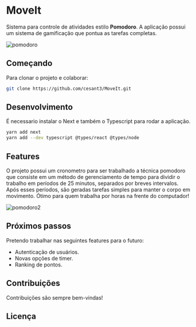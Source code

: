 # MoveIt
Sistema para controle de atividades estilo **Pomodoro**. A aplicação possui um sistema de gamificação que pontua as tarefas completas.

![pomodoro](https://user-images.githubusercontent.com/16512667/109542209-897f2080-7aa3-11eb-9b13-6bdb07b5f0b6.png)

## Começando
Para clonar o projeto e colaborar: 
```bash
git clone https://github.com/cesant3/MoveIt.git
```

## Desenvolvimento
É necessario instalar o Next e também o Typescript para rodar a aplicação.
```bash
yarn add next
yarn add --dev typescript @types/react @types/node
```

## Features
O projeto possui um cronometro para ser trabalhado a técnica pomodoro que consiste em um método de gerenciamento de tempo para dividir o trabalho em períodos de 25 minutos, separados por breves intervalos.
<br>Após esses períodos, são geradas tarefas simples para manter o corpo em movimento. Ótimo para quem trabalha por horas na frente do computador!

![pomodoro2](https://user-images.githubusercontent.com/16512667/109544286-20e57300-7aa6-11eb-986f-d16cad34f859.png)

## Próximos passos
Pretendo trabalhar nas seguintes features para o futuro: 
- Autenticação de usuários.
- Novas opções de timer.
- Ranking de pontos.

## Contribuições
Contribuições são sempre bem-vindas!

## Licença

